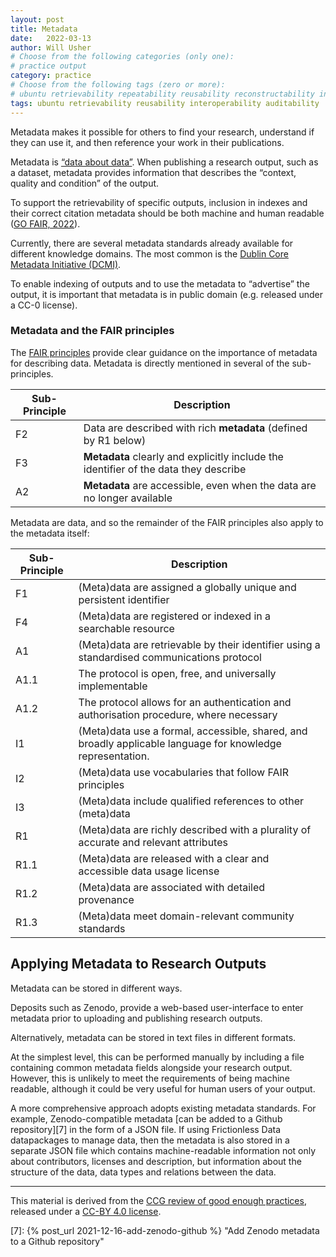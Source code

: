 ```yaml
---
layout: post
title: Metadata
date:   2022-03-13
author: Will Usher
# Choose from the following categories (only one):
# practice output
category: practice
# Choose from the following tags (zero or more):
# ubuntu retrievability repeatability reusability reconstructability interoperability auditability
tags: ubuntu retrievability reusability interoperability auditability
---
```


Metadata makes it possible for others to find your research,
understand if they can use it,
and then reference your work in their publications.

Metadata is [“data about data”][4].
When publishing a research output, such as a dataset,
metadata provides information that describes the “context, quality and condition” of the output.

To support the retrievability of specific outputs,
inclusion in indexes and their correct citation
metadata should be both machine and human readable ([GO FAIR, 2022][5]).

Currently, there are several metadata standards already available for different knowledge domains.
The most common is the [Dublin Core Metadata Initiative (DCMI)][6].

To enable indexing of outputs and to use the metadata to “advertise” the output,
it is important that metadata is in public domain (e.g. released under a CC-0 license).

### Metadata and the FAIR principles

The [FAIR principles][3] provide clear guidance on the importance of metadata for describing data.
Metadata is directly mentioned in several of the sub-principles.

Sub-Principle | Description
-|-
F2 | Data are described with rich **metadata** (defined by R1 below)
F3 | **Metadata** clearly and explicitly include the identifier of the data they describe
A2 | **Metadata** are accessible, even when the data are no longer available

Metadata are data, and so the remainder of the FAIR principles also apply to the metadata itself:

Sub-Principle | Description
-|-
F1 | (Meta)data are assigned a globally unique and persistent identifier
F4 | (Meta)data are registered or indexed in a searchable resource
A1 | (Meta)data are retrievable by their identifier using a standardised communications protocol
A1.1 | The protocol is open, free, and universally implementable
A1.2 | The protocol allows for an authentication and authorisation procedure, where necessary
I1 | (Meta)data use a formal, accessible, shared, and broadly applicable language for knowledge representation.
I2 | (Meta)data use vocabularies that follow FAIR principles
I3 | (Meta)data include qualified references to other (meta)data
R1 | (Meta)data are richly described with a plurality of accurate and relevant attributes
R1.1 | (Meta)data are released with a clear and accessible data usage license
R1.2 | (Meta)data are associated with detailed provenance
R1.3 | (Meta)data meet domain-relevant community standards

## Applying Metadata to Research Outputs

Metadata can be stored in different ways.

Deposits such as Zenodo, provide a web-based user-interface to enter metadata prior to uploading and publishing
research outputs.

Alternatively, metadata can be stored in text files in different formats.

At the simplest level, this can be performed manually by including a file containing common metadata fields
alongside your research output.
However, this is unlikely to meet the requirements of being machine readable, although it could be very useful
for human users of your output.

A more comprehensive approach adopts existing metadata standards.
For example, Zenodo-compatible metadata [can be added to a Github repository][7] in the form of a JSON file.
If using Frictionless Data datapackages to manage data, then the metadata is also stored in a separate JSON
file which contains machine-readable information not only about contributors, licenses and description,
but information about the structure of the data, data types and relations between the data.

------------
This material is derived from the [CCG review of good enough practices][4], released under a [CC-BY 4.0 license][5].

[1]: https://doi.org/10.5281/zenodo.5911546 "Usher, William, Beltramo, Agnese, Gardumi, Francesco, Martin, Viktoria, & Petrarulo, Luca. (2022). CCG Platform - Body of Knowledge: Review of Good Practice (1.3). Zenodo. https://doi.org/10.5281/zenodo.5911546"

[2]: https://creativecommons.org/licenses/by/4.0/legalcode

[3]: http://doi.org/10.1038/sdata.2016.18 "M. D. Wilkinson et al., ‘The FAIR Guiding Principles for scientific data management and stewardship’, Sci Data, vol. 3, no. 1, p. 160018, Mar. 2016, doi: 10.1038/sdata.2016.18."

[4]: http://doi.org/10.1002/asi.24295 "J. Furner, ‘Definitions of “Metadata”: A Brief Survey of International Standards’, Journal of the Association for Information Science and Technology, vol. 71, no. 6, Jun. 2020, doi: 10.1002/asi.24295."

[5]: https://www.go-fair.org/fair-principles/f2-data-described-rich-metadata/ "GO FAIR, ‘F2: Data are described with rich metadata’, GO FAIR. https://www.go-fair.org/fair-principles/f2-data-described-rich-metadata/ (accessed Dec. 06, 2021)."

[6]: https://www.dublincore.org/

[7]: {% post_url 2021-12-16-add-zenodo-github %} "Add Zenodo metadata to a Github repository"
